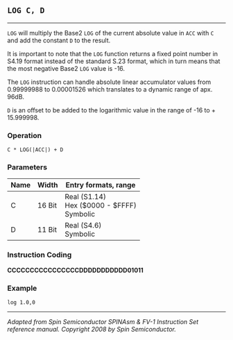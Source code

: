 ## `LOG C, D`

------------------

`LOG` will multiply the Base2 `LOG` of the current absolute value in `ACC` with `C` and add the constant `D` to
the result.

It is important to note that the `LOG` function returns a fixed point number in S4.19 format instead of the standard S.23 format, which in turn means that the most negative Base2 `LOG` value is -16.

The `LOG` instruction can handle absolute linear accumulator values from 0.99999988 to 0.00001526 which translates to a dynamic range of apx. 96dB.

`D` is an offset to be added to the logarithmic value in the range of -16 to + 15.999998.

### Operation
`C * LOG(|ACC|) + D`

### Parameters
| Name  | Width | Entry formats, range                |
|-------|-------|-------------------------------------|
| C     | 16 Bit| Real (S1.14)<br>Hex ($0000 - $FFFF)<br>Symbolic |
| D     | 11 Bit| Real (S4.6)<br>Symbolic |

### Instruction Coding
**CCCCCCCCCCCCCCCCDDDDDDDDDDD01011**

### Example
```assembly
log 1.0,0
```

------------------
*Adapted from Spin Semiconductor SPINAsm & FV-1 Instruction Set reference manual. Copyright 2008 by Spin Semiconductor.*